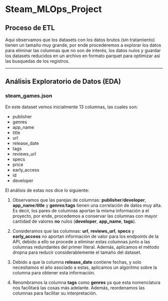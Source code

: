 # Steam_MLOps_Project
## Proceso de ETL

Aqui observamos que los datasets con los datos brutos (sin tratamiento) tienen un tamaño muy grande, por ende procederemos a explorar los datos para eliminar las columnas que no son de interés, los datos nulos y guardar los datasets reducidos en un archivo en formato parquet para optimizar así las busquedas de los registros.

---
## Análisis Exploratorio de Datos (EDA)
### steam_games.json

En este dataset vemos inicialmente 13 columnas, las cuales son:
- publisher
- genres
- app_name
- title
- url
- release_date
- tags
- reviews_url
- specs
- price
- early_access
- id
- developer

El análisis de estas nos dice lo siguiente:

1. Observamos que las parejas de columnas: **publisher**/**developer**, **app_name**/**title** y **genres**/**tags** tienen una correlación de datos muy alta. Es decir, los pares de columnas aportan la misma información a el proyecto, por ende, procedemos a conservar las columnas con mayor cantidad de valores **no** nulos (**developer**, **app_name**, **tags**).

2. Consideramos que las columnas: **url**, **reviews_url**, **specs** y **early_access** no aportan información de valor para los endpoints de la API, debido a ello se procede a eliminar estas columnas junto a las columnas redundantes del primer literal. Además, aplicamos el método dropna para reducir considerablemente el tamaño del dataset.

3. Debido a que la columna **release_date** contiene fechas, y solo necesitamos el año asociado a estas, aplicamos un algoritmo sobre la columna para obtener esta información.

4. Renombramos la columna **tags** como **genres** ya que esta nomenclatura nos facilitará las cosas más adelante. Además, reordenamos las columnas para facilitar su interpretación.